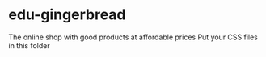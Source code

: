 # edu-gingerbread
The online shop with good products at affordable prices
Put your CSS files in this folder
